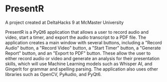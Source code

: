 # PresentR
A project created at DeltaHacks 9 at McMaster University

PresentR is a PyQt6 application that allows a user to record audio and video, start a timer, and export the audio transcript to a PDF file. The application creates a main window with several buttons, including a "Record Audio" button, a "Record Video" button, a "Start Timer" button, a "Generate Report" button, and an "Export to PDF" button. These allow the user to either record audio or video and generate an analysis for their presentation skills, which will use Machine Learning models such as Whisper AI, and GingerIt for grammar and spelling parsing. The application also uses other libraries such as OpenCV, PyAudio, and PyQt6.
